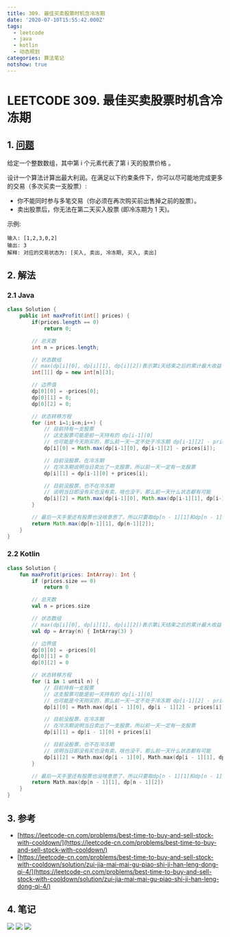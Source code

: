 ```yaml
---
title: 309. 最佳买卖股票时机含冷冻期
date: '2020-07-10T15:55:42.000Z'
tags:
  - leetcode
  - java
  - kotlin
  - 动态规划
categories: 算法笔记
notshow: true
---
```


# LEETCODE 309. 最佳买卖股票时机含冷冻期

## 1. [问题](https://leetcode-cn.com/problems/best-time-to-buy-and-sell-stock-with-cooldown/)

给定一个整数数组，其中第 i 个元素代表了第 i 天的股票价格 。​

设计一个算法计算出最大利润。在满足以下约束条件下，你可以尽可能地完成更多的交易（多次买卖一支股票）:

* 你不能同时参与多笔交易（你必须在再次购买前出售掉之前的股票）。
* 卖出股票后，你无法在第二天买入股票 \(即冷冻期为 1 天\)。

示例:

```text
输入: [1,2,3,0,2]
输出: 3 
解释: 对应的交易状态为: [买入, 卖出, 冷冻期, 买入, 卖出]
```

## 2. 解法

### 2.1 Java

```java
class Solution {
    public int maxProfit(int[] prices) {
        if(prices.length == 0)
            return 0;

        // 总天数
        int n = prices.length;

        // 状态数组
        // max(dp[i][0], dp[i][1], dp[i][2])表示第i天结束之后的累计最大收益
        int[][] dp = new int[n][3];

        // 边界值
        dp[0][0] = -prices[0];
        dp[0][1] = 0;
        dp[0][2] = 0;

        // 状态转移方程
        for (int i=1;i<n;i++) {
            // 目前持有一支股票
            // 这支股票可能是前一天持有的 dp[i-1][0]
            // 也可能是今天刚买的，那么前一天一定不处于冷冻期 dp[i-1][2] - prices[i]
            dp[i][0] = Math.max(dp[i-1][0], dp[i-1][2] - prices[i]);

            // 目前没股票，在冷冻期
            // 在冷冻期说明当日卖出了一支股票，所以前一天一定有一支股票
            dp[i][1] = dp[i-1][0] + prices[i];

            // 目前没股票，也不在冷冻期
            // 说明当日即没有买也没有卖，啥也没干，那么前一天什么状态都有可能
            dp[i][2] = Math.max(dp[i-1][0], Math.max(dp[i-1][1], dp[i-1][2]));
        }

        // 最后一天手里还有股票也没啥意思了，所以只要取dp[n - 1][1]和dp[n - 1][2]里的较大值就可以了
        return Math.max(dp[n-1][1], dp[n-1][2]);
    }
}
```

### 2.2 Kotlin

```kotlin
class Solution {
    fun maxProfit(prices: IntArray): Int {
        if (prices.size == 0)
            return 0

        // 总天数
        val n = prices.size

        // 状态数组
        // max(dp[i][0], dp[i][1], dp[i][2])表示第i天结束之后的累计最大收益
        val dp = Array(n) { IntArray(3) }

        // 边界值
        dp[0][0] = -prices[0]
        dp[0][1] = 0
        dp[0][2] = 0

        // 状态转移方程
        for (i in 1 until n) {
            // 目前持有一支股票
            // 这支股票可能是前一天持有的 dp[i-1][0]
            // 也可能是今天刚买的，那么前一天一定不处于冷冻期 dp[i-1][2] - prices[i]
            dp[i][0] = Math.max(dp[i - 1][0], dp[i - 1][2] - prices[i])

            // 目前没股票，在冷冻期
            // 在冷冻期说明当日卖出了一支股票，所以前一天一定有一支股票
            dp[i][1] = dp[i - 1][0] + prices[i]

            // 目前没股票，也不在冷冻期
            // 说明当日即没有买也没有卖，啥也没干，那么前一天什么状态都有可能
            dp[i][2] = Math.max(dp[i - 1][0], Math.max(dp[i - 1][1], dp[i - 1][2]))
        }

        // 最后一天手里还有股票也没啥意思了，所以只要取dp[n - 1][1]和dp[n - 1][2]里的较大值就可以了
        return Math.max(dp[n - 1][1], dp[n - 1][2])
    }
}
```

## 3. 参考

* [https://leetcode-cn.com/problems/best-time-to-buy-and-sell-stock-with-cooldown/](https://leetcode-cn.com/problems/best-time-to-buy-and-sell-stock-with-cooldown/)
* [https://leetcode-cn.com/problems/best-time-to-buy-and-sell-stock-with-cooldown/solution/zui-jia-mai-mai-gu-piao-shi-ji-han-leng-dong-qi-4/](https://leetcode-cn.com/problems/best-time-to-buy-and-sell-stock-with-cooldown/solution/zui-jia-mai-mai-gu-piao-shi-ji-han-leng-dong-qi-4/)

## 4. 笔记

![](https://777blog.oss-cn-shanghai.aliyuncs.com/leetcode/leetcode-309-1.jpg) ![](https://777blog.oss-cn-shanghai.aliyuncs.com/leetcode/leetcode-309-2.jpg) ![](https://777blog.oss-cn-shanghai.aliyuncs.com/leetcode/leetcode-309-3.jpg)

